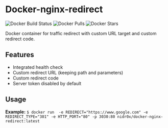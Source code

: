 # Docker-nginx-redirect #

![Docker Build Status](https://img.shields.io/docker/build/nidr0x/docker-nginx-redirect.svg) ![Docker Pulls](https://img.shields.io/docker/pulls/nidr0x/docker-nginx-redirect.svg) ![Docker Stars](https://img.shields.io/docker/stars/nidr0x/docker-nidr0x-redirect.svg)

Docker container for traffic redirect with custom URL target and custom redirect code. 

## Features ##
- Integrated health check
- Custom redirect URL (keeping path and parameters)
- Custom redirect code
- Server token disabled by default

## Usage ##
**Example:** `$ docker run  -e REDIRECT="https://www.google.com" -e REDIRECT_TYPE="301" -e HTTP_PORT="80" -p 3030:80 nidr0x/docker-nginx-redirect:latest`